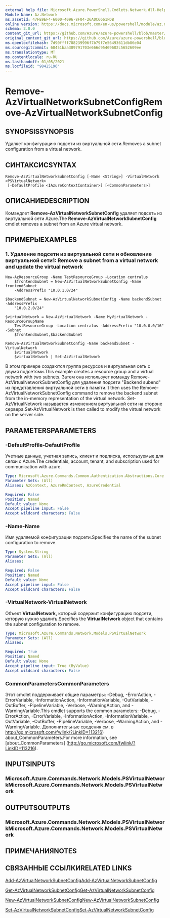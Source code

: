 ```yaml
---
external help file: Microsoft.Azure.PowerShell.Cmdlets.Network.dll-Help.xml
Module Name: Az.Network
ms.assetid: 47FE9EF4-6000-4096-8F04-26A0C6661FDB
online version: https://docs.microsoft.com/en-us/powershell/module/az.network/remove-azvirtualnetworksubnetconfig
schema: 2.0.0
content_git_url: https://github.com/Azure/azure-powershell/blob/master/src/Network/Network/help/Remove-AzVirtualNetworkSubnetConfig.md
original_content_git_url: https://github.com/Azure/azure-powershell/blob/master/src/Network/Network/help/Remove-AzVirtualNetworkSubnetConfig.md
ms.openlocfilehash: 7d90ffff788239996f7b79f7e56493611db86e04
ms.sourcegitcommit: 68451baa389791703e666d95469602c5652609ee
ms.translationtype: MT
ms.contentlocale: ru-RU
ms.lasthandoff: 01/05/2021
ms.locfileid: "98425196"
---
```

# <span data-ttu-id="0af31-101">Remove-AzVirtualNetworkSubnetConfig</span><span class="sxs-lookup"><span data-stu-id="0af31-101">Remove-AzVirtualNetworkSubnetConfig</span></span>

## <span data-ttu-id="0af31-102">SYNOPSIS</span><span class="sxs-lookup"><span data-stu-id="0af31-102">SYNOPSIS</span></span>
<span data-ttu-id="0af31-103">Удаляет конфигурацию подсети из виртуальной сети.</span><span class="sxs-lookup"><span data-stu-id="0af31-103">Removes a subnet configuration from a virtual network.</span></span>

## <span data-ttu-id="0af31-104">СИНТАКСИС</span><span class="sxs-lookup"><span data-stu-id="0af31-104">SYNTAX</span></span>

```
Remove-AzVirtualNetworkSubnetConfig [-Name <String>] -VirtualNetwork <PSVirtualNetwork>
 [-DefaultProfile <IAzureContextContainer>] [<CommonParameters>]
```

## <span data-ttu-id="0af31-105">ОПИСАНИЕ</span><span class="sxs-lookup"><span data-stu-id="0af31-105">DESCRIPTION</span></span>
<span data-ttu-id="0af31-106">Командлет **Remove-AzVirtualNetworkSubnetConfig** удаляет подсеть из виртуальной сети Azure.</span><span class="sxs-lookup"><span data-stu-id="0af31-106">The **Remove-AzVirtualNetworkSubnetConfig** cmdlet removes a subnet from an Azure virtual network.</span></span>

## <span data-ttu-id="0af31-107">ПРИМЕРЫ</span><span class="sxs-lookup"><span data-stu-id="0af31-107">EXAMPLES</span></span>

### <span data-ttu-id="0af31-108">1. Удаление подсети из виртуальной сети и обновление виртуальной сети</span><span class="sxs-lookup"><span data-stu-id="0af31-108">1: Remove a subnet from a virtual network and update the virtual network</span></span>
```
New-AzResourceGroup -Name TestResourceGroup -Location centralus
    $frontendSubnet = New-AzVirtualNetworkSubnetConfig -Name frontendSubnet 
    -AddressPrefix "10.0.1.0/24"

$backendSubnet = New-AzVirtualNetworkSubnetConfig -Name backendSubnet -AddressPrefix 
    "10.0.2.0/24"

$virtualNetwork = New-AzVirtualNetwork -Name MyVirtualNetwork -ResourceGroupName 
    TestResourceGroup -Location centralus -AddressPrefix "10.0.0.0/16" -Subnet 
    $frontendSubnet,$backendSubnet

Remove-AzVirtualNetworkSubnetConfig -Name backendSubnet -VirtualNetwork 
    $virtualNetwork
    $virtualNetwork | Set-AzVirtualNetwork
```

<span data-ttu-id="0af31-109">В этом примере создаются группа ресурсов и виртуальная сеть с двумя подсетями.</span><span class="sxs-lookup"><span data-stu-id="0af31-109">This example creates a resource group and a virtual network with two subnets.</span></span> <span data-ttu-id="0af31-110">Затем она использует команду Remove-AzVirtualNetworkSubnetConfig для удаления подсети "Backend subend" из представления виртуальной сети в памяти.</span><span class="sxs-lookup"><span data-stu-id="0af31-110">It then uses the Remove-AzVirtualNetworkSubnetConfig command to remove the backend subnet from the in-memory representation of the virtual network.</span></span> <span data-ttu-id="0af31-111">Set-AzVirtualNetwork называется изменением виртуальной сети на стороне сервера.</span><span class="sxs-lookup"><span data-stu-id="0af31-111">Set-AzVirtualNetwork is then called to modify the virtual network on the server side.</span></span>

## <span data-ttu-id="0af31-112">PARAMETERS</span><span class="sxs-lookup"><span data-stu-id="0af31-112">PARAMETERS</span></span>

### <span data-ttu-id="0af31-113">-DefaultProfile</span><span class="sxs-lookup"><span data-stu-id="0af31-113">-DefaultProfile</span></span>
<span data-ttu-id="0af31-114">Учетные данные, учетная запись, клиент и подписка, используемые для связи с Azure.</span><span class="sxs-lookup"><span data-stu-id="0af31-114">The credentials, account, tenant, and subscription used for communication with azure.</span></span>

```yaml
Type: Microsoft.Azure.Commands.Common.Authentication.Abstractions.Core.IAzureContextContainer
Parameter Sets: (All)
Aliases: AzContext, AzureRmContext, AzureCredential

Required: False
Position: Named
Default value: None
Accept pipeline input: False
Accept wildcard characters: False
```

### <span data-ttu-id="0af31-115">-Name</span><span class="sxs-lookup"><span data-stu-id="0af31-115">-Name</span></span>
<span data-ttu-id="0af31-116">Имя удаляемой конфигурации подсети.</span><span class="sxs-lookup"><span data-stu-id="0af31-116">Specifies the name of the subnet configuration to remove.</span></span>

```yaml
Type: System.String
Parameter Sets: (All)
Aliases:

Required: False
Position: Named
Default value: None
Accept pipeline input: False
Accept wildcard characters: False
```

### <span data-ttu-id="0af31-117">-VirtualNetwork</span><span class="sxs-lookup"><span data-stu-id="0af31-117">-VirtualNetwork</span></span>
<span data-ttu-id="0af31-118">Объект **VirtualNetwork,** который содержит конфигурацию подсети, которую нужно удалить.</span><span class="sxs-lookup"><span data-stu-id="0af31-118">Specifies the **VirtualNetwork** object that contains the subnet configuration to remove.</span></span>

```yaml
Type: Microsoft.Azure.Commands.Network.Models.PSVirtualNetwork
Parameter Sets: (All)
Aliases:

Required: True
Position: Named
Default value: None
Accept pipeline input: True (ByValue)
Accept wildcard characters: False
```

### <span data-ttu-id="0af31-119">CommonParameters</span><span class="sxs-lookup"><span data-stu-id="0af31-119">CommonParameters</span></span>
<span data-ttu-id="0af31-120">Этот cmdlet поддерживает общие параметры: -Debug, -ErrorAction, -ErrorVariable, -InformationAction, -InformationVariable, -OutVariable, -OutBuffer, -PipelineVariable, -Verbose, -WarningAction, and -WarningVariable.</span><span class="sxs-lookup"><span data-stu-id="0af31-120">This cmdlet supports the common parameters: -Debug, -ErrorAction, -ErrorVariable, -InformationAction, -InformationVariable, -OutVariable, -OutBuffer, -PipelineVariable, -Verbose, -WarningAction, and -WarningVariable.</span></span> <span data-ttu-id="0af31-121">Дополнительные сведения см. в http://go.microsoft.com/fwlink/?LinkID=113216) about_CommonParameters.</span><span class="sxs-lookup"><span data-stu-id="0af31-121">For more information, see [about_CommonParameters] (http://go.microsoft.com/fwlink/?LinkID=113216).</span></span>

## <span data-ttu-id="0af31-122">INPUTS</span><span class="sxs-lookup"><span data-stu-id="0af31-122">INPUTS</span></span>

### <span data-ttu-id="0af31-123">Microsoft.Azure.Commands.Network.Models.PSVirtualNetwork</span><span class="sxs-lookup"><span data-stu-id="0af31-123">Microsoft.Azure.Commands.Network.Models.PSVirtualNetwork</span></span>

## <span data-ttu-id="0af31-124">OUTPUTS</span><span class="sxs-lookup"><span data-stu-id="0af31-124">OUTPUTS</span></span>

### <span data-ttu-id="0af31-125">Microsoft.Azure.Commands.Network.Models.PSVirtualNetwork</span><span class="sxs-lookup"><span data-stu-id="0af31-125">Microsoft.Azure.Commands.Network.Models.PSVirtualNetwork</span></span>

## <span data-ttu-id="0af31-126">ПРИМЕЧАНИЯ</span><span class="sxs-lookup"><span data-stu-id="0af31-126">NOTES</span></span>

## <span data-ttu-id="0af31-127">СВЯЗАННЫЕ ССЫЛКИ</span><span class="sxs-lookup"><span data-stu-id="0af31-127">RELATED LINKS</span></span>

[<span data-ttu-id="0af31-128">Add-AzVirtualNetworkSubnetConfig</span><span class="sxs-lookup"><span data-stu-id="0af31-128">Add-AzVirtualNetworkSubnetConfig</span></span>](./Add-AzVirtualNetworkSubnetConfig.md)

[<span data-ttu-id="0af31-129">Get-AzVirtualNetworkSubnetConfig</span><span class="sxs-lookup"><span data-stu-id="0af31-129">Get-AzVirtualNetworkSubnetConfig</span></span>](./Get-AzVirtualNetworkSubnetConfig.md)

[<span data-ttu-id="0af31-130">New-AzVirtualNetworkSubnetConfig</span><span class="sxs-lookup"><span data-stu-id="0af31-130">New-AzVirtualNetworkSubnetConfig</span></span>](./New-AzVirtualNetworkSubnetConfig.md)

[<span data-ttu-id="0af31-131">Set-AzVirtualNetworkSubnetConfig</span><span class="sxs-lookup"><span data-stu-id="0af31-131">Set-AzVirtualNetworkSubnetConfig</span></span>](./Set-AzVirtualNetworkSubnetConfig.md)



